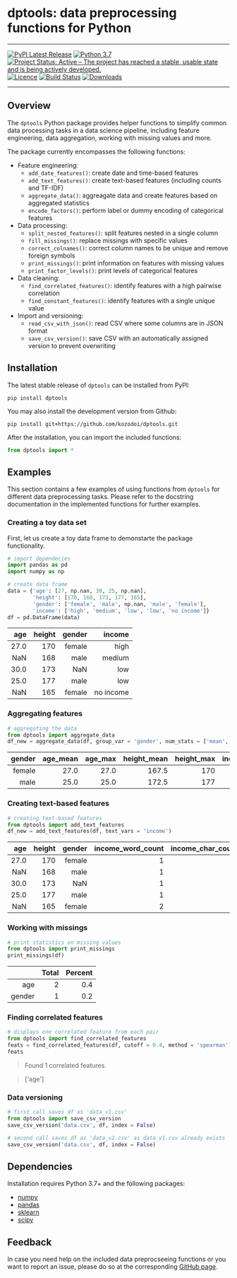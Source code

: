 # dptools: data preprocessing functions for Python

---

[![PyPI Latest Release](https://img.shields.io/pypi/v/dptools.svg)](https://pypi.org/project/dptools/)
[![Python 3.7](https://img.shields.io/badge/python-3.7-blue.svg)](https://pypi.org/project/dptools/)
[![Project Status: Active – The project has reached a stable, usable state and is being actively developed.](https://www.repostatus.org/badges/latest/active.svg)](https://www.repostatus.org/#active)
[![Licence](https://img.shields.io/github/license/mashape/apistatus.svg)](http://choosealicense.com/licenses/mit/)
[![Build Status](https://travis-ci.org/kozodoi/dptools.svg?branch=master)](https://travis-ci.com/kozodoi/dptools)
[![Downloads](https://img.shields.io/pypi/dm/dptools)](https://pypi.org/project/dptools/)

---

## Overview

The `dptools` Python package provides helper functions to simplify common data processing tasks in a data science pipeline, including feature engineering, data aggregation, working with missing values and more.

The package currently encompasses the following functions:
- Feature engineering:
    - `add_date_features()`: create date and time-based features 
    - `add_text_features()`: create text-based features (including counts and TF-IDF)
    - `aggregate_data()`: aggreagate data and create features based on aggregated statistics
    - `encode_factors()`: perform label or dummy encoding of categorical features
- Data processing:
    - `split_nested_features()`: split features nested in a single column
    - `fill_missings()`: replace missings with specific values
    - `correct_colnames()`: correct column names to be unique and remove foreign symbols 
    - `print_missings()`: print information on features with missing values
    - `print_factor_levels()`: print levels of categorical features
- Data cleaning:
    - `find_correlated_features()`: identify features with a high pairwise correlation
    - `find_constant_features()`: identify features with a single unique value
- Import and versioning:
    - `read_csv_with_json()`: read CSV where some columns are in JSON format
    - `save_csv_version()`: save CSV with an automatically assigned version to prevent overwriting
    

## Installation

The latest stable release of `dptools` can be installed from PyPI:
```
pip install dptools
```

You may also install the development version from Github:
```
pip install git+https://github.com/kozodoi/dptools.git
```

After the installation, you can import the included functions:
```py
from dptools import *
```


## Examples

This section contains a few examples of using functions from `dptools` for different data preprocessing tasks. Please refer to the docstring documentation in the implemented functions for further examples.


### Creating a toy data set

First, let us create a toy data frame to demonstarte the package functionality.

```py
# import dependecies
import pandas as pd
import numpy as np

# create data frame
data = {'age': [27, np.nan, 30, 25, np.nan], 
        'height': [170, 168, 173, 177, 165], 
        'gender': ['female', 'male', np.nan, 'male', 'female'],
        'income': ['high', 'medium', 'low', 'low', 'no income']}
df = pd.DataFrame(data)
```
| age | height | gender | income |
|---:| ---:| ---:| ---:|   
| 27.0 | 170 | female | high |
| NaN | 168 | male | medium |
| 30.0 | 173 | NaN | low |
| 25.0 | 177 | male | low |
| NaN | 165 | female | no income |


### Aggregating features

```py
# aggregating the data
from dptools import aggregate_data
df_new = aggregate_data(df, group_var = 'gender', num_stats = ['mean', 'max'], fac_stats = 'mode')   
```
| gender | age_mean | age_max | height_mean | height_max | income_mode |
|---:| ---:| ---:| ---:| ---:| ---:|    
| female | 27.0 | 27.0 | 167.5 | 170 | 'high' |
| male | 25.0 | 25.0 | 172.5 | 177 | 'low' |


### Creating text-based features

```py
# creating text-based features
from dptools import add_text_features
df_new = add_text_features(df, text_vars = 'income')
```
| age | height | gender | income_word_count | income_char_count |  income_tfidf_0 | ... | income_tfidf_3 | 
|---:| ---:| ---:| ---:| ---:| ---:| ---:| ---:|
| 27.0 | 170 | female | 1 | 4 | 1.0 | ... | 0.0 | 
| NaN | 168 | male | 1 | 6 | 0.0 | ... | 1.0 | 
| 30.0 | 173 | NaN | 1 | 3 | 0.0 | ... | 0.0 | 
| 25.0 | 177 | male | 1 | 3 | 0.0 | ... | 0.0 | 
| NaN | 165 | female | 2 | 9 | 0.0 | ... | 0.0 |


### Working with missings

```py
# print statistics on missing values
from dptools import print_missings
print_missings(df)
```
| | Total | Percent | 
|---:| ---:| ---:|
| age | 2 | 0.4 |
| gender | 1 | 0.2 |


### Finding correlated features

```py
# displays one correlated feature from each pair
from dptools import find_correlated_features
feats = find_correlated_features(df, cutoff = 0.4, method = 'spearman')
feats
```
> Found 1 correlated features.

> ['age']

### Data versioning

```py
# first call saves df as 'data_v1.csv'
from dptools import save_csv_version
save_csv_version('data.csv', df, index = False)

# second call saves df as 'data_v2.csv' as data_v1.csv already exists
save_csv_version('data.csv', df, index = False)
```


## Dependencies

Installation requires Python 3.7+ and the following packages:
- [numpy](https://www.numpy.org)
- [pandas](https://pandas.pydata.org)
- [sklearn](https://scikit-learn.org)
- [scipy](https://scipy.org)


## Feedback

In case you need help on the included data preprocseeing functions or you want to report an issue, please do so at the corresponding [GitHub page](https://github.com/kozodoi/dptools/issues).
